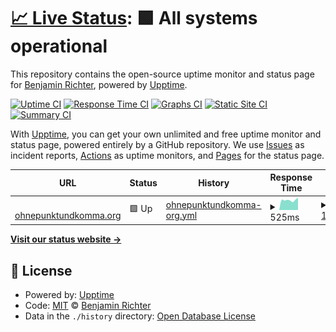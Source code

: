 # [📈 Live Status](https://status.ohnepunktundkomma.org): <!--live status--> **🟩 All systems operational**

This repository contains the open-source uptime monitor and status page for [Benjamin Richter](benjamin-richter.me), powered by [Upptime](https://github.com/upptime/upptime).

[![Uptime CI](https://github.com/benjja/opuk-upptime/workflows/Uptime%20CI/badge.svg)](https://github.com/benjja/opuk-upptime/actions?query=workflow%3A%22Uptime+CI%22)
[![Response Time CI](https://github.com/benjja/opuk-upptime/workflows/Response%20Time%20CI/badge.svg)](https://github.com/benjja/opuk-upptime/actions?query=workflow%3A%22Response+Time+CI%22)
[![Graphs CI](https://github.com/benjja/opuk-upptime/workflows/Graphs%20CI/badge.svg)](https://github.com/benjja/opuk-upptime/actions?query=workflow%3A%22Graphs+CI%22)
[![Static Site CI](https://github.com/benjja/opuk-upptime/workflows/Static%20Site%20CI/badge.svg)](https://github.com/benjja/opuk-upptime/actions?query=workflow%3A%22Static+Site+CI%22)
[![Summary CI](https://github.com/benjja/opuk-upptime/workflows/Summary%20CI/badge.svg)](https://github.com/benjja/opuk-upptime/actions?query=workflow%3A%22Summary+CI%22)

With [Upptime](https://upptime.js.org), you can get your own unlimited and free uptime monitor and status page, powered entirely by a GitHub repository. We use [Issues](https://github.com/benjja/opuk-upptime/issues) as incident reports, [Actions](https://github.com/benjja/opuk-upptime/actions) as uptime monitors, and [Pages](https://status.ohnepunktundkomma.org) for the status page.

<!--start: status pages-->
<!-- This summary is generated by Upptime (https://github.com/upptime/upptime) -->
<!-- Do not edit this manually, your changes will be overwritten -->
<!-- prettier-ignore -->
| URL | Status | History | Response Time | Uptime |
| --- | ------ | ------- | ------------- | ------ |
| <img alt="" src="https://icons.duckduckgo.com/ip3/ohnepunktundkomma.org.ico" height="13"> [ohnepunktundkomma.org](https://ohnepunktundkomma.org) | 🟩 Up | [ohnepunktundkomma-org.yml](https://github.com/benjja/opuk-upptime/commits/HEAD/history/ohnepunktundkomma-org.yml) | <details><summary><img alt="Response time graph" src="./graphs/ohnepunktundkomma-org/response-time-week.png" height="20"> 525ms</summary><br><a href="https://status.ohnepunktundkomma.org/history/ohnepunktundkomma-org"><img alt="Response time 688" src="https://img.shields.io/endpoint?url=https%3A%2F%2Fraw.githubusercontent.com%2Fbenjja%2Fopuk-upptime%2FHEAD%2Fapi%2Fohnepunktundkomma-org%2Fresponse-time.json"></a><br><a href="https://status.ohnepunktundkomma.org/history/ohnepunktundkomma-org"><img alt="24-hour response time 393" src="https://img.shields.io/endpoint?url=https%3A%2F%2Fraw.githubusercontent.com%2Fbenjja%2Fopuk-upptime%2FHEAD%2Fapi%2Fohnepunktundkomma-org%2Fresponse-time-day.json"></a><br><a href="https://status.ohnepunktundkomma.org/history/ohnepunktundkomma-org"><img alt="7-day response time 525" src="https://img.shields.io/endpoint?url=https%3A%2F%2Fraw.githubusercontent.com%2Fbenjja%2Fopuk-upptime%2FHEAD%2Fapi%2Fohnepunktundkomma-org%2Fresponse-time-week.json"></a><br><a href="https://status.ohnepunktundkomma.org/history/ohnepunktundkomma-org"><img alt="30-day response time 688" src="https://img.shields.io/endpoint?url=https%3A%2F%2Fraw.githubusercontent.com%2Fbenjja%2Fopuk-upptime%2FHEAD%2Fapi%2Fohnepunktundkomma-org%2Fresponse-time-month.json"></a><br><a href="https://status.ohnepunktundkomma.org/history/ohnepunktundkomma-org"><img alt="1-year response time 688" src="https://img.shields.io/endpoint?url=https%3A%2F%2Fraw.githubusercontent.com%2Fbenjja%2Fopuk-upptime%2FHEAD%2Fapi%2Fohnepunktundkomma-org%2Fresponse-time-year.json"></a></details> | <details><summary><a href="https://status.ohnepunktundkomma.org/history/ohnepunktundkomma-org">100.00%</a></summary><a href="https://status.ohnepunktundkomma.org/history/ohnepunktundkomma-org"><img alt="All-time uptime 99.96%" src="https://img.shields.io/endpoint?url=https%3A%2F%2Fraw.githubusercontent.com%2Fbenjja%2Fopuk-upptime%2FHEAD%2Fapi%2Fohnepunktundkomma-org%2Fuptime.json"></a><br><a href="https://status.ohnepunktundkomma.org/history/ohnepunktundkomma-org"><img alt="24-hour uptime 100.00%" src="https://img.shields.io/endpoint?url=https%3A%2F%2Fraw.githubusercontent.com%2Fbenjja%2Fopuk-upptime%2FHEAD%2Fapi%2Fohnepunktundkomma-org%2Fuptime-day.json"></a><br><a href="https://status.ohnepunktundkomma.org/history/ohnepunktundkomma-org"><img alt="7-day uptime 100.00%" src="https://img.shields.io/endpoint?url=https%3A%2F%2Fraw.githubusercontent.com%2Fbenjja%2Fopuk-upptime%2FHEAD%2Fapi%2Fohnepunktundkomma-org%2Fuptime-week.json"></a><br><a href="https://status.ohnepunktundkomma.org/history/ohnepunktundkomma-org"><img alt="30-day uptime 99.96%" src="https://img.shields.io/endpoint?url=https%3A%2F%2Fraw.githubusercontent.com%2Fbenjja%2Fopuk-upptime%2FHEAD%2Fapi%2Fohnepunktundkomma-org%2Fuptime-month.json"></a><br><a href="https://status.ohnepunktundkomma.org/history/ohnepunktundkomma-org"><img alt="1-year uptime 99.96%" src="https://img.shields.io/endpoint?url=https%3A%2F%2Fraw.githubusercontent.com%2Fbenjja%2Fopuk-upptime%2FHEAD%2Fapi%2Fohnepunktundkomma-org%2Fuptime-year.json"></a></details>

<!--end: status pages-->

[**Visit our status website →**](https://status.ohnepunktundkomma.org)

## 📄 License

- Powered by: [Upptime](https://github.com/upptime/upptime)
- Code: [MIT](./LICENSE) © [Benjamin Richter](benjamin-richter.me)
- Data in the `./history` directory: [Open Database License](https://opendatacommons.org/licenses/odbl/1-0/)
